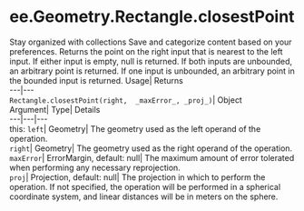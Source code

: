  
#  ee.Geometry.Rectangle.closestPoint 
Stay organized with collections  Save and categorize content based on your preferences. 
Returns the point on the right input that is nearest to the left input. If either input is empty, null is returned. If both inputs are unbounded, an arbitrary point is returned. If one input is unbounded, an arbitrary point in the bounded input is returned. Usage| Returns  
---|---  
`Rectangle.closestPoint(right,  _maxError_, _proj_)`| Object  
Argument| Type| Details  
---|---|---  
this: `left`| Geometry| The geometry used as the left operand of the operation.  
`right`| Geometry| The geometry used as the right operand of the operation.  
`maxError`| ErrorMargin, default: null| The maximum amount of error tolerated when performing any necessary reprojection.  
`proj`| Projection, default: null| The projection in which to perform the operation. If not specified, the operation will be performed in a spherical coordinate system, and linear distances will be in meters on the sphere.  

